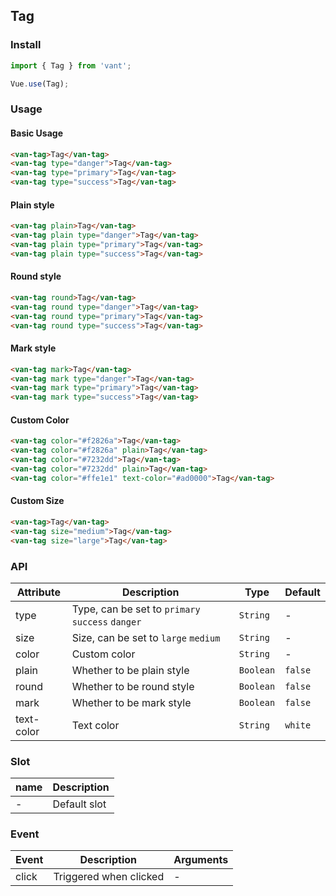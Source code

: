 ## Tag

### Install
``` javascript
import { Tag } from 'vant';

Vue.use(Tag);
```

### Usage

#### Basic Usage

```html
<van-tag>Tag</van-tag>
<van-tag type="danger">Tag</van-tag>
<van-tag type="primary">Tag</van-tag>
<van-tag type="success">Tag</van-tag>
```

#### Plain style

```html
<van-tag plain>Tag</van-tag>
<van-tag plain type="danger">Tag</van-tag>
<van-tag plain type="primary">Tag</van-tag>
<van-tag plain type="success">Tag</van-tag>
```

#### Round style

```html
<van-tag round>Tag</van-tag>
<van-tag round type="danger">Tag</van-tag>
<van-tag round type="primary">Tag</van-tag>
<van-tag round type="success">Tag</van-tag>
```

#### Mark style

```html
<van-tag mark>Tag</van-tag>
<van-tag mark type="danger">Tag</van-tag>
<van-tag mark type="primary">Tag</van-tag>
<van-tag mark type="success">Tag</van-tag>
```

#### Custom Color

```html
<van-tag color="#f2826a">Tag</van-tag>
<van-tag color="#f2826a" plain>Tag</van-tag>
<van-tag color="#7232dd">Tag</van-tag>
<van-tag color="#7232dd" plain>Tag</van-tag>
<van-tag color="#ffe1e1" text-color="#ad0000">Tag</van-tag>
```

#### Custom Size

```html
<van-tag>Tag</van-tag>
<van-tag size="medium">Tag</van-tag>
<van-tag size="large">Tag</van-tag>
```

### API

| Attribute | Description | Type | Default |
|------|------|------|------|
| type | Type, can be set to `primary` `success` `danger` | `String` | - |
| size | Size, can be set to `large` `medium` | `String` | - |
| color | Custom color | `String` | - |
| plain | Whether to be plain style | `Boolean` | `false` |
| round | Whether to be round style | `Boolean` | `false` |
| mark | Whether to be mark style | `Boolean` | `false` |
| text-color | Text color | `String` | `white` |


### Slot

| name | Description |
|------|------|
| - | Default slot |

### Event

| Event | Description | Arguments |
|------|------|------|
| click | Triggered when clicked | - |
